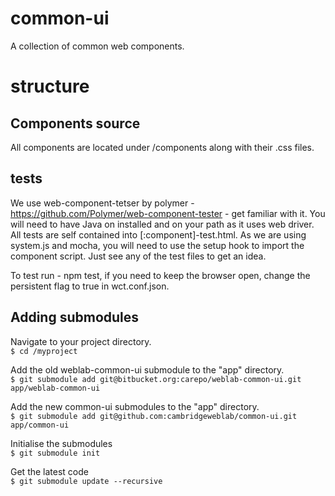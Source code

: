 # common-ui
A collection of common web components.

# structure
## Components source
All components are located under /components along with their .css files.

## tests
We use web-component-tetser by polymer - https://github.com/Polymer/web-component-tester - get familiar with it. You will need to have Java on installed and on your path as it uses web driver.
All tests are self contained into [:component]-test.html. As we are using system.js and mocha, you will need to use the setup hook to import the component script. Just see any of the test files to get an idea.

To test run - npm test, if you need to keep the browser open, change the persistent flag to true in wct.conf.json.

## Adding submodules

Navigate to your project directory.  
```$ cd /myproject```

Add the old weblab-common-ui submodule to the "app" directory.  
```$ git submodule add git@bitbucket.org:carepo/weblab-common-ui.git app/weblab-common-ui```

Add the new common-ui submodules to the "app" directory.  
```$ git submodule add git@github.com:cambridgeweblab/common-ui.git app/common-ui```

Initialise the submodules  
```$ git submodule init```

Get the latest code  
```$ git submodule update --recursive```
